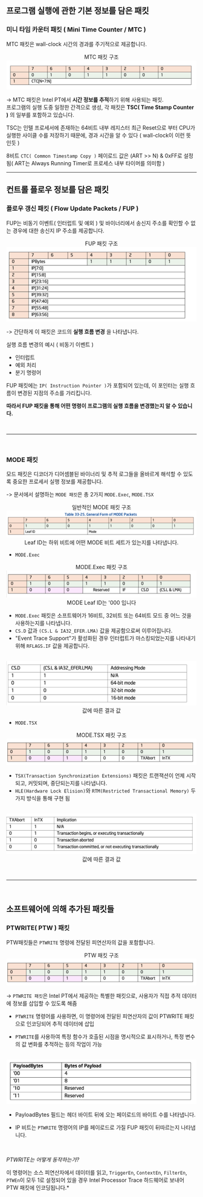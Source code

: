 ## 프로그램 실행에 관한 기본 정보를 담은 패킷

### 미니 타임 카운터 패킷 (  Mini Time Counter / MTC ) 
MTC 패킷은 wall-clock 시간의 경과를 주기적으로 제공합니다.


<p align="center">
  MTC 패킷 구조
  <br>
  <img src="../../img/mtc_packet.png">
</p>


-> MTC 패킷은 Intel PT에서 **시간 정보를 추적**하기 위해 사용되는 패킷.   
프로그램의 실행 도중 일정한 간격으로 생성, 각 패킷은 **TSC( Time Stamp Counter )** 의 일부를 포함하고 있습니다.

TSC는 인텔 프로세서에 존재하는 64비트 내부 레지스터 최근 Reset으로 부터 CPU가 실행한 사이클 수를 저장하기 때문에, 경과 시간을 알 수 있다 ( wall-clock이 이런 뜻 인듯 )   

8비트 `CTC( Common Timestamp Copy )` 페이로드 값은 (ART >> N) & 0xFF로 설정됨( ART는 Always Running Timer로 프로세스 내부 타이머를 의미함 )

---

## 컨트롤 플로우 정보를 담은 패킷

### 플로우 갱신 패킷 ( Flow Update Packets / FUP )
FUP는 비동기 이벤트( 인터럽트 및 예외 ) 및 바이너리에서 송신지 주소를 확인할 수 없는 경우에 대한 송신지 IP 주소를 제공합니다.

<p align="center">
  FUP 패킷 구조
  <br><img src="../../img/fup_packet.png">
</p>

-> 간단하게 이 패킷은 코드의 **실행 흐름 변경** 을 나타냅니다. 

실행 흐름 변경의 예시 ( 비동기 이벤트 )   
- 인터럽트 
  <!-- CPU가 현재 실행 중인 작업을 중단하고 인터럽트 처리 루틴을 실행하는 것. -->
- 예외 처리  
- 분기 명령어 

FUP 패킷에는 `IP( Instruction Pointer )`가 포함되어 있는데, 이 포인터는 실행 흐름이 변경된 지점의 주소를 가리킵니다.   

**따라서 FUP 패킷을 통해 어떤 명령이 프로그램의 실행 흐름을 변경했는지 알 수 있습니다.** 

<br>

---

<br>

### MODE 패킷
모드 패킷은 디코더가 디어셈블된 바이너리 및 추적 로그들을 올바르게 해석할 수 있도록 중요한 프로세서 실행 정보를 제공합니다.

-> 문서에서 설명하는 `MODE 패킷`은 총 2가지 `MODE.Exec`, `MODE.TSX` 

<p align="center">
  일반적인 MODE 패킷 구조
  <br>
  <img src="../../img/mode_general_packet.png">
  <br>
  Leaf ID는 하위 비트에 어떤 MODE 비트 세트가 있는지를 나타냅니다.
</p>


- `MODE.Exec`
  
<p align="center">
  MODE.Exec 패킷 구조
  <br>
  <img src="../../img/mode_exec_packet.png">
  <br>
  MODE Leaf ID는 '000 입니다
</p>

  + `MODE.Exec` 패킷은 소프트웨어가 16비트, 32비트 또는 64비트 모드 중 어느 것을 사용하는지를 나타냅니다. 
  + `CS.D` 값과 `(CS.L & IA32_EFER.LMA)` 값을 제공함으로써 이루어집니다. 
  +  "Event Trace Support"가 활성화된 경우 인터럽트가 마스킹되었는지를 나타내기 위해 `RFLAGS.IF` 값을 제공합니다. 

<p align="center">
  <br>
  <img src="../../img/mode_exec_table.png">
  <br>
  값에 따른 결과 값
</p>

- `MODE.TSX`

<p align="center">
  MODE.TSX 패킷 구조
  <br>
  <img src="../../img/mode_tsx_packet.png">
  <br>
</p>

  + `TSX(Transaction Synchronization Extensions)` 패킷은 트랜잭션이 언제 시작되고, 커밋되며, 중단되는지를 나타냅니다.
  + `HLE(Hardware Lock Elision)`와 `RTM(Restricted Transactional Memory)` 두 가지 방식을 통해 구현 됨


<p align="center">
  <br>
  <img src="../../img/mode_tsx_table.png">
  <br>
  값에 따른 결과 값
</p>

<br>

---

<br>


## 소프트웨어에 의해 추가된 패킷들

### PTWRITE( PTW ) 패킷

PTW패킷들은 `PTWRITE` 명령에 전달된 피연산자의 값을 포함합니다.

<p align="center">
  PTW 패킷 구조
  <br>
  <img src="../../img/mode_tsx_packet.png">
  <br>
</p>

-> `PTWRITE 패킷`은 Intel PT에서 제공하는 특별한 패킷으로, 사용자가 직접 추적 데이터에 정보를 삽입할 수 있도록 해줌

- ``PTWRITE`` 명령어를 사용하면, 이 명령어에 전달된 피연산자의 값이 PTWRITE 패킷으로 인코딩되어 추적 데이터에 삽입

- ``PTWRITE``를 사용하여 특정 함수가 호출된 시점을 명시적으로 표시하거나, 특정 변수의 값 변화를 추적하는 등의 작업이 가능

<p align="center">
  <br>
  <img src="../../img/ptw_table.png">
  <br>
</p>

- PayloadBytes 필드는 헤더 바이트 뒤에 오는 페이로드의 바이트 수를 나타냅니다.

- IP 비트는 `PTWRITE` 명령어의 IP를 페이로드로 가질 FUP 패킷이 뒤따르는지 나타냅니다.

<br>

*PTWRITE는 어떻게 동작하는가?*

이 명령어는 소스 피연산자에서 데이터를 읽고, `TriggerEn`, `ContextEn`, `FilterEn`, `PTWEn`이 모두 1로 설정되어 있을 경우 Intel Processor Trace 하드웨어로 보내어 PTW 패킷에 인코딩됩니다.*


